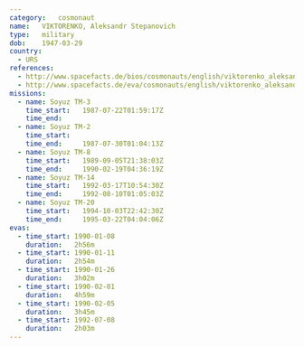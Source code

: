 ```yaml
---
category:	cosmonaut
name:	VIKTORENKO, Aleksandr Stepanovich 
type:	military
dob:	1947-03-29
country:
  - URS
references:
  - http://www.spacefacts.de/bios/cosmonauts/english/viktorenko_aleksandr.htm
  - http://www.spacefacts.de/eva/cosmonauts/english/viktorenko_aleksandr.htm
missions:
  - name: Soyuz TM-3
    time_start:   1987-07-22T01:59:17Z
    time_end:     
  - name: Soyuz TM-2
    time_start:   
    time_end:     1987-07-30T01:04:13Z
  - name: Soyuz TM-8
    time_start:   1989-09-05T21:38:03Z
    time_end:     1990-02-19T04:36:19Z
  - name: Soyuz TM-14
    time_start:   1992-03-17T10:54:30Z
    time_end:     1992-08-10T01:05:03Z
  - name: Soyuz TM-20
    time_start:   1994-10-03T22:42:30Z
    time_end:     1995-03-22T04:04:06Z
evas:
  - time_start: 1990-01-08
    duration:   2h56m
  - time_start: 1990-01-11
    duration:   2h54m
  - time_start: 1990-01-26
    duration:   3h02m
  - time_start: 1990-02-01
    duration:   4h59m
  - time_start: 1990-02-05
    duration:   3h45m
  - time_start: 1992-07-08
    duration:   2h03m
---
```

